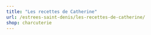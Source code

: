 ```yaml
---
title: "Les recettes de Catherine"
url: /estrees-saint-denis/les-recettes-de-catherine/
shop: charcuterie
---
```

